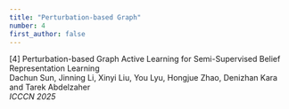 ```yaml
---
title: "Perturbation-based Graph"
number: 4
first_author: false
---
```


<div class="paper-title">[4] Perturbation-based Graph Active Learning for Semi-Supervised Belief Representation Learning</div>
<div class="paper-authors">Dachun Sun, Jinning Li, Xinyi Liu, You Lyu, Hongjue Zhao, Denizhan Kara and Tarek Abdelzaher</div>
<div class="paper-venue"><i>ICCCN 2025</i></div> 